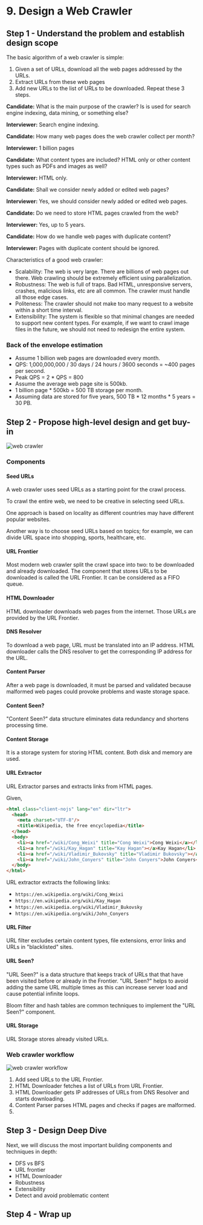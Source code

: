 # 9. Design a Web Crawler

## Step 1 - Understand the problem and establish design scope

The basic algorithm of a web crawler is simple:

1. Given a set of URLs, download all the web pages addressed by the URLs.
2. Extract URLs from these web pages
3. Add new URLs to the list of URLs to be downloaded. Repeat these 3 steps.

__Candidate:__ What is the main purpose of the crawler? Is is used for search engine indexing, data mining, or something else?

__Interviewer:__ Search engine indexing.


__Candidate:__ How many web pages does the web crawler collect per month?

__Interviewer:__ 1 billion pages


__Candidate:__ What content types are included? HTML only or other content types such as PDFs and images as well?

__Interviewer:__ HTML only.


__Candidate:__ Shall we consider newly added or edited web pages?

__Interviewer:__ Yes, we should consider newly added or edited web pages.


__Candidate:__ Do we need to store HTML pages crawled from the web?

__Interviewer:__ Yes, up to 5 years.


__Candidate:__ How do we handle web pages with duplicate content?

__Interviewer:__ Pages with duplicate content should be ignored.

Characteristics of a good web crawler:

- Scalability: The web is very large. There are billions of web pages out there. Web crawling should be extremely efficient using parallelization.
- Robustness: The web is full of traps. Bad HTML, unresponsive servers, crashes, malicious links, etc are all common. The crawler must handle all those edge cases.
- Politeness: The crawler should not make too many request to a website within a short time interval.
- Extensibility: The system is flexible so that minimal changes are needed to support new content types. For example, if we want to crawl image files in the future, we should not need to redesign the entire system.

### Back of the envelope estimation

- Assume 1 billion web pages are downloaded every month.
- QPS: 1,000,000,000 / 30 days / 24 hours / 3600 seconds = ~400 pages per second.
- Peak QPS = 2 * QPS = 800
- Assume the average web page site is 500kb.
- 1 billion page * 500kb = 500 TB storage per month.
- Assuming data are stored for five years, 500 TB * 12 months * 5 years = 30 PB.

## Step 2 - Propose high-level design and get buy-in

![web crawler](../../assets/system-design/interview1/web-crawler.png)

### Components

#### Seed URLs

A web crawler uses seed URLs as a starting point for the crawl process.

To crawl the entire web, we need to be creative in selecting seed URLs.

One approach is based on locality as different countries may have different popular websites.

Another way is to choose seed URLs based on topics; for example, we can divide URL space into shopping, sports, healthcare, etc.

#### URL Frontier

Most modern web crawler split the crawl space into two: to be downloaded and already downloaded. The component that stores URLs to be downloaded is called the URL Frontier. It can be considered as a FIFO queue.

#### HTML Downloader

HTML downloader downloads web pages from the internet. Those URLs are provided by the URL Frontier.

#### DNS Resolver

To download a web page, URL must be translated into an IP address. HTML downloader calls the DNS resolver to get the corresponding IP address for the URL.

#### Content Parser

After a web page is downloaded, it must be parsed and validated because malformed web pages could provoke problems and waste storage space.

#### Content Seen?

"Content Seen?" data structure eliminates data redundancy and shortens processing time.

#### Content Storage

It is a storage system for storing HTML content. Both disk and memory are used.

#### URL Extractor

URL Extractor parses and extracts links from HTML pages.

Given,

```html
<html class="client-nojs" lang="en" dir="ltr">
  <head>
    <meta charset="UTF-8"/>
    <title>Wikipedia, the free encyclopedia</title>
  </head>
  <body>
    <li><a href="/wiki/Cong_Weixi" title="Cong Weixi">Cong Weixi</a></li>
    <li><a href="/wiki/Kay_Hagan" title="Kay Hagan"></a>Kay Hagan</li>
    <li><a href="/wiki/Vladimir_Bukovsky" title="Vladimir Bukovsky"></a>Vladimir Bukovsky</li>
    <li><a href="/wiki/John_Conyers" title="John Conyers">John Conyers</a></li>
  </body>
</html>
```

URL extractor extracts the following links:

- `https://en.wikipedia.org/wiki/Cong_Weixi`
- `https://en.wikipedia.org/wiki/Kay_Hagan`
- `https://en.wikipedia.org/wiki/Vladimir_Bukovsky`
- `https://en.wikipedia.org/wiki/John_Conyers`

#### URL Filter

URL filter excludes certain content types, file extensions, error links and URLs in "blacklisted" sites.

#### URL Seen?

"URL Seen?" is a data structure that keeps track of URLs that that have been visited before or already in the Frontier. "URL Seen?" helps to avoid adding the same URL multiple times as this can increase server load and cause potential infinite loops.

Bloom filter and hash tables are common techniques to implement the "URL Seen?" component.

#### URL Storage

URL Storage stores already visited URLs.

### Web crawler workflow

![web crawler workflow](../../assets/system-design/interview1/crawler-workflow.png)

1. Add seed URLs to the URL Frontier.
2. HTML Downloader fetches a list of URLs from URL Frontier.
3. HTML Downloader gets IP addresses of URLs from DNS Resolver and starts downloading.
4. Content Parser parses HTML pages and checks if pages are malformed.
5. 

## Step 3 - Design Deep Dive

Next, we will discuss the most important building components and techniques in depth:

- DFS vs BFS
- URL frontier
- HTML Downloader
- Robustness
- Extensibility
- Detect and avoid problematic content

## Step 4 - Wrap up
